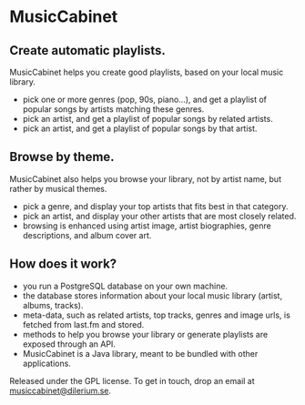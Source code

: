 MusicCabinet
============

Create automatic playlists.
---------------------------

MusicCabinet helps you create good playlists, based on your local music library.

* pick one or more genres (pop, 90s, piano...), and get a playlist of popular songs by artists matching these genres.
* pick an artist, and get a playlist of popular songs by related artists.
* pick an artist, and get a playlist of popular songs by that artist.

Browse by theme.
----------------

MusicCabinet also helps you browse your library, not by artist name, but rather by musical themes.

* pick a genre, and display your top artists that fits best in that category.
* pick an artist, and display your other artists that are most closely related.
* browsing is enhanced using artist image, artist biographies, genre descriptions, and album cover art.

How does it work?
-----------------

* you run a PostgreSQL database on your own machine.
* the database stores information about your local music library (artist, albums, tracks).
* meta-data, such as related artists, top tracks, genres and image urls, is fetched from last.fm and stored.
* methods to help you browse your library or generate playlists are exposed through an API.
* MusicCabinet is a Java library, meant to be bundled with other applications.

Released under the GPL license. To get in touch, drop an email at musiccabinet@dilerium.se.
